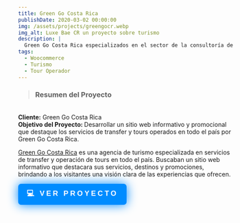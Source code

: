 ```yaml
---
title: Green Go Costa Rica
publishDate: 2020-03-02 00:00:00
img: /assets/projects/greengocr.webp
img_alt: Luxe Bae CR un proyecto sobre turismo
description: |
  Green Go Costa Rica especializados en el sector de la consultoría de viajes y los viajes privados ofreciendo únicamente experiencias de calidad excepcional, que muestren lo mejor del país, nuestra naturaleza y nuestra cultura.
tags:
  - Woocommerce
  - Turismo
  - Tour Operador
---
```


> ### Resumen del Proyecto

</br>
<b>Cliente:</b> Green Go Costa Rica
</br>
<b>Objetivo del Proyecto: </b> Desarrollar un sitio web informativo y promocional que destaque los servicios de transfer y tours operados en todo el país por Green Go Costa Rica.

<a target='_blank' href="https://greengocostarica.com/">Green Go Costa Rica</a> es una agencia de turismo especializada en servicios de transfer y operación de tours en todo el país. Buscaban un sitio web informativo que destacara sus servicios, destinos y promociones, brindando a los visitantes una visión clara de las experiencias que ofrecen.

<a target="_blank" href="https://greengocostarica.com/"><button class="shadow__btn">
💻 Ver proyecto
</button></a>

<style>
  .shadow__btn {
  padding: 10px 20px;
  cursor: pointer;
  border: none;
  font-size: 17px;
  color: #fff;
  border-radius: 7px;
  letter-spacing: 4px;
  font-weight: 700;
  text-transform: uppercase;
  transition: 0.5s;
  transition-property: box-shadow;
}

.shadow__btn {
  background: rgb(0,140,255);
  box-shadow: 0 0 25px rgb(0,140,255);
}

.shadow__btn:hover {
  box-shadow: 0 0 5px rgb(0,140,255),
              0 0 25px rgb(0,140,255),
              0 0 50px rgb(0,140,255),
              0 0 100px rgb(0,140,255);
}
</style>
